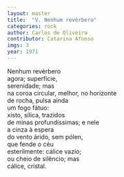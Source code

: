 ```yaml
---
layout: master
title:  "V. Nenhum revérbero"
categories: rock
author: Carlos de Oliveira
contributor: Catarina Afonso
imgs: 3
year: 1971
---
```


Nenhum revérbero  
agora; superfície,  
serenidade; mas  
na coroa circular, melhor, no horizonte  
de rocha, pulsa ainda  
um fogo fátuo:  
xisto, sílica, trazidos  
de minas profundíssimas; e nele  
a cinza à espera  
do vento árido, sem pólen,  
que fende o céu  
esterilmente: cálice vazio;  
ou cheio de silêncio; mas  
cálice, cristal.  
 

